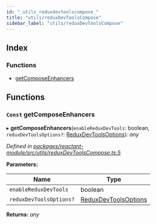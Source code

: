 ```yaml
---
id: "_utils_reduxdevtoolscompose_"
title: "utils/reduxDevToolsCompose"
sidebar_label: "utils/reduxDevToolsCompose"
---
```


## Index

### Functions

* [getComposeEnhancers](_utils_reduxdevtoolscompose_.md#const-getcomposeenhancers)

## Functions

### `Const` getComposeEnhancers

▸ **getComposeEnhancers**(`enableReduxDevTools`: boolean, `reduxDevToolsOptions?`: [ReduxDevToolsOptions](_interfaces_.md#reduxdevtoolsoptions)): *any*

*Defined in [packages/reactant-module/src/utils/reduxDevToolsCompose.ts:5](https://github.com/unadlib/reactant/blob/a019d587/packages/reactant-module/src/utils/reduxDevToolsCompose.ts#L5)*

**Parameters:**

Name | Type |
------ | ------ |
`enableReduxDevTools` | boolean |
`reduxDevToolsOptions?` | [ReduxDevToolsOptions](_interfaces_.md#reduxdevtoolsoptions) |

**Returns:** *any*
